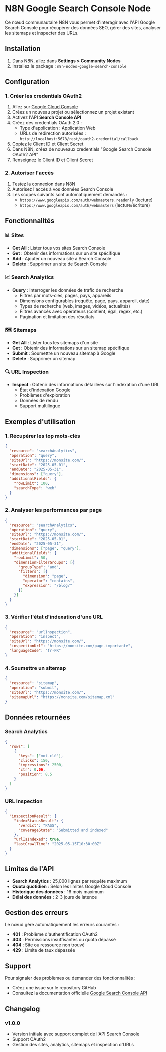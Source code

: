 # N8N Google Search Console Node

Ce nœud communautaire N8N vous permet d'interagir avec l'API Google Search Console pour récupérer des données SEO, gérer des sites, analyser les sitemaps et inspecter des URLs.

## Installation

1. Dans N8N, allez dans **Settings > Community Nodes**
2. Installez le package : `n8n-nodes-google-search-console`

## Configuration

### 1. Créer les credentials OAuth2

1. Allez sur [Google Cloud Console](https://console.cloud.google.com/)
2. Créez un nouveau projet ou sélectionnez un projet existant
3. Activez l'API **Search Console API**
4. Créez des credentials OAuth 2.0 :
   - Type d'application : Application Web
   - URLs de redirection autorisées : `http://localhost:5678/rest/oauth2-credential/callback`
5. Copiez le Client ID et Client Secret
6. Dans N8N, créez de nouveaux credentials "Google Search Console OAuth2 API"
7. Renseignez le Client ID et Client Secret

### 2. Autoriser l'accès

1. Testez la connexion dans N8N
2. Autorisez l'accès à vos données Search Console
3. Les scopes suivants sont automatiquement demandés :
   - `https://www.googleapis.com/auth/webmasters.readonly` (lecture)
   - `https://www.googleapis.com/auth/webmasters` (lecture/écriture)

## Fonctionnalités

### 📊 Sites
- **Get All** : Lister tous vos sites Search Console
- **Get** : Obtenir des informations sur un site spécifique
- **Add** : Ajouter un nouveau site à Search Console
- **Delete** : Supprimer un site de Search Console

### 📈 Search Analytics
- **Query** : Interroger les données de trafic de recherche
  - Filtres par mots-clés, pages, pays, appareils
  - Dimensions configurables (requête, page, pays, appareil, date)
  - Types de recherche (web, images, vidéos, actualités)
  - Filtres avancés avec opérateurs (contient, égal, regex, etc.)
  - Pagination et limitation des résultats

### 🗺️ Sitemaps
- **Get All** : Lister tous les sitemaps d'un site
- **Get** : Obtenir des informations sur un sitemap spécifique
- **Submit** : Soumettre un nouveau sitemap à Google
- **Delete** : Supprimer un sitemap

### 🔍 URL Inspection
- **Inspect** : Obtenir des informations détaillées sur l'indexation d'une URL
  - État d'indexation Google
  - Problèmes d'exploration
  - Données de rendu
  - Support multilingue

## Exemples d'utilisation

### 1. Récupérer les top mots-clés

```json
{
  "resource": "searchAnalytics",
  "operation": "query",
  "siteUrl": "https://monsite.com/",
  "startDate": "2025-05-01",
  "endDate": "2025-05-31",
  "dimensions": ["query"],
  "additionalFields": {
    "rowLimit": 100,
    "searchType": "web"
  }
}
```

### 2. Analyser les performances par page

```json
{
  "resource": "searchAnalytics",
  "operation": "query",
  "siteUrl": "https://monsite.com/",
  "startDate": "2025-05-01",
  "endDate": "2025-05-31",
  "dimensions": ["page", "query"],
  "additionalFields": {
    "rowLimit": 50,
    "dimensionFilterGroups": [{
      "groupType": "and",
      "filters": [{
        "dimension": "page",
        "operator": "contains",
        "expression": "/blog/"
      }]
    }]
  }
}
```

### 3. Vérifier l'état d'indexation d'une URL

```json
{
  "resource": "urlInspection",
  "operation": "inspect",
  "siteUrl": "https://monsite.com/",
  "inspectionUrl": "https://monsite.com/page-importante",
  "languageCode": "fr-FR"
}
```

### 4. Soumettre un sitemap

```json
{
  "resource": "sitemap",
  "operation": "submit",
  "siteUrl": "https://monsite.com/",
  "sitemapUrl": "https://monsite.com/sitemap.xml"
}
```

## Données retournées

### Search Analytics
```json
{
  "rows": [
    {
      "keys": ["mot-clé"],
      "clicks": 150,
      "impressions": 2500,
      "ctr": 0.06,
      "position": 8.5
    }
  ]
}
```

### URL Inspection
```json
{
  "inspectionResult": {
    "indexStatusResult": {
      "verdict": "PASS",
      "coverageState": "Submitted and indexed"
    },
    "urlIsIndexed": true,
    "lastCrawlTime": "2025-05-15T10:30:00Z"
  }
}
```

## Limites de l'API

- **Search Analytics** : 25,000 lignes par requête maximum
- **Quota quotidien** : Selon les limites Google Cloud Console
- **Historique des données** : 16 mois maximum
- **Délai des données** : 2-3 jours de latence

## Gestion des erreurs

Le nœud gère automatiquement les erreurs courantes :
- **401** : Problème d'authentification OAuth2
- **403** : Permissions insuffisantes ou quota dépassé
- **404** : Site ou ressource non trouvé
- **429** : Limite de taux dépassée

## Support

Pour signaler des problèmes ou demander des fonctionnalités :
- Créez une issue sur le repository GitHub
- Consultez la documentation officielle [Google Search Console API](https://developers.google.com/webmaster-tools)

## Changelog

### v1.0.0
- Version initiale avec support complet de l'API Search Console
- Support OAuth2
- Gestion des sites, analytics, sitemaps et inspection d'URLs
